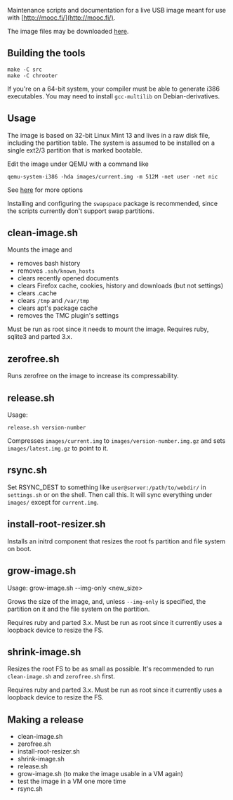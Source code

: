 Maintenance scripts and documentation for a live USB image
meant for use with [http://mooc.fi/](http://mooc.fi/).

The image files may be downloaded [here](http://testmycode.net/usbmooc/).


## Building the tools ##

    make -C src
    make -C chrooter

If you're on a 64-bit system, your compiler must be able to generate i386 executables.
You may need to install `gcc-multilib` on Debian-derivatives.


## Usage ##

The image is based on 32-bit Linux Mint 13 and lives in a raw disk file, including the partition table.
The system is assumed to be installed on a single ext2/3 partition that is marked bootable.

Edit the image under QEMU with a command like

    qemu-system-i386 -hda images/current.img -m 512M -net user -net nic

See [here](http://qemu.weilnetz.de/qemu-doc.html#sec_005finvocation) for more options

Installing and configuring the `swapspace` package is recommended, since the scripts currently don't
support swap partitions.


## clean-image.sh ##

Mounts the image and

- removes bash history
- removes `.ssh/known_hosts`
- clears recently opened documents
- clears Firefox cache, cookies, history and downloads (but not settings)
- clears .cache
- clears `/tmp` and `/var/tmp`
- clears apt's package cache
- removes the TMC plugin's settings

Must be run as root since it needs to mount the image.
Requires ruby, sqlite3 and parted 3.x.


## zerofree.sh ##

Runs zerofree on the image to increase its compressability.


## release.sh ##

Usage:

    release.sh version-number

Compresses `images/current.img` to `images/version-number.img.gz` and sets `images/latest.img.gz` to point to it.


## rsync.sh ##

Set RSYNC_DEST to something like `user@server:/path/to/webdir/` in `settings.sh` or on the shell.
Then call this. It will sync everything under `images/` except for `current.img`.


## install-root-resizer.sh ##

Installs an initrd component that resizes the root fs partition and file system on boot.


## grow-image.sh ##

Usage: grow-image.sh --img-only <new_size>

Grows the size of the image, and, unless `--img-only` is specified,
 the partition on it and the file system on the partition.

Requires ruby and parted 3.x.
Must be run as root since it currently uses a loopback device to resize the FS.


## shrink-image.sh ##

Resizes the root FS to be as small as possible.
It's recommended to run `clean-image.sh` and `zerofree.sh` first.

Requires ruby and parted 3.x.
Must be run as root since it currently uses a loopback device to resize the FS.


## Making a release ##

- clean-image.sh
- zerofree.sh
- install-root-resizer.sh
- shrink-image.sh
- release.sh
- grow-image.sh  (to make the image usable in a VM again)
- test the image in a VM one more time
- rsync.sh
